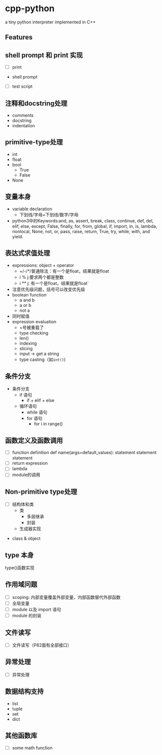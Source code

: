 # cpp-python

a tiny python interpreter implemented in C++

## Features

## shell prompt 和 print 实现

- [ ] print
- shell prompt
- [ ] test script

## 注释和docstring处理

- comments
- docstring
- indentation

## primitive-type处理

- int
- float
- bool
    - True
    - False
- None

## 变量本身

- variable declaration
    - 下划线/字母+下划线/数字/字母
- python3中的Keywords:and, as, assert, break, class, continue, def, del, elif, else, except, False, finally, for, from,
  global, if, import, in, is, lambda, nonlocal, None, not, or, pass, raise, return, True, try, while, with, and yield.

## 表达式求值处理

- expressions: object + operator
    - +/-/*/普通除法：有一个是float，结果就是float
    - i % j:要求两个都是整数
    - i ** j: 有一个是float，结果就是float`
- 注意优先级问题，括号可以改变优先级
- boolean function
    - a and b
    - a or b
    - not a
- 同时赋值
- expression evaluation
    - +号被重载了
    - type checking
    - len()
    - indexing
    - slicing
    - input -> get a string
    - type casting（如`int()`)

## 条件分支

- 条件分支
    - if 语句
        - if + elif + else
    - 循环语句
        - while 语句
        - for 语句
            - for i in range()

## 函数定义及函数调用

- [ ] function definition def name(args=default_values):
  statement statement statement
- [ ] return expression
- [ ] lambda
- [ ] module的调用

## Non-primitive type处理

- [ ] 结构体和类
    - 类
        - 多层继承
        - 封装
    - 生成器实现
- class & object

## type 本身

type()函数实现

## 作用域问题

- [ ] scoping: 内部变量覆盖外部变量，内部函数替代外部函数
- [ ] 全局变量
- [ ] module 以及 import 语句
- [ ] module 的封装

## 文件读写

- [ ] 文件读写（P82面有全部接口）

## 异常处理

- [ ] 异常处理

## 数据结构支持

- list
- tuple
- set
- dict

## 其他函数库

- [ ] some math function

